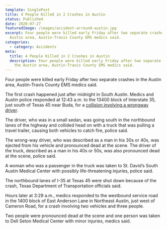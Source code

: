 ```yaml
---
template: SinglePost
title: 4 People Killed in 2 Crashes in Austin
status: Published
date: 2020-07-27
featuredImage: /images/accident-arround-austin.jpg
excerpt: Four people were killed early Friday after two separate crashes in the
  Austin area, Austin-Travis County EMS medics said.
categories:
  - category: Accidents
meta:
  title: 4 People Killed in 2 Crashes in Austin
  description: Four people were killed early Friday after two separate crashes in
    the Austin area, Austin-Travis County EMS medics said.
---
```

<!--StartFragment-->

Four people were killed early Friday after two separate crashes in the Austin area, Austin-Travis County EMS medics said.

The first crash happened just after midnight in South Austin. Medics and Austin police responded at 12:43 a.m. to the 13400 block of Interstate 35, just south of Texas 45 near Buda, for a [collision involving a wrongway driver](https://www.austinaccidentlawyer.com/practice-areas/distracted-driver/).

The driver, who was in a small sedan, was going south in the northbound lanes of the highway and collided head on with a truck that was pulling a travel trailer, causing both vehicles to catch fire, police said.

The wrong-way driver, who was described as a man in his 30s or 40s, was ejected from his vehicle and pronounced dead at the scene. The driver of the truck, described as a man in his 40s or 50s, was also pronounced dead at the scene, police said.

A woman who was a passenger in the truck was taken to St. David’s South Austin Medical Center with possibly life-threatening injuries, police said.

The northbound lanes of I-35 at Texas 45 were shut down because of the crash, Texas Department of Transportation officials said.

Hours later at 3:29 a.m., medics responded to the westbound service road in the 1400 block of East Anderson Lane in Northeast Austin, just west of Cameron Road, for a crash involving two vehicles and three people.

Two people were pronounced dead at the scene and one person was taken to Dell Seton Medical Center with minor injuries, medics said.

<!--EndFragment-->